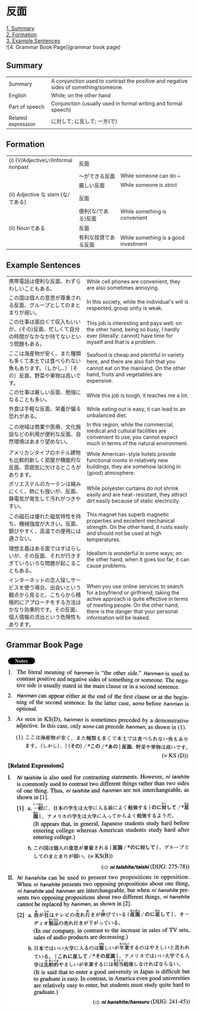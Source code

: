 # 反面

[1. Summary](#summary)<br>
[2. Formation](#formation)<br>
[3. Example Sentences](#example-sentences)<br>
![4. Grammar Book Page](grammar book page)<br>


## Summary

<table><tr>   <td>Summary</td>   <td>A conjunction used to contrast the positive and negative sides of something/someone.</td></tr><tr>   <td>English</td>   <td>While; on the other hand</td></tr><tr>   <td>Part of speech</td>   <td>Conjunction (usually used in formal writing and formal speech)</td></tr><tr>   <td>Related expression</td>   <td>に対して; に反して; 一方(で)</td></tr></table>

## Formation

<table class="table"><tbody><tr class="tr head"><td class="td"><span class="numbers">(i)</span> <span class="bold">{V/Adjectiveい}Informal nonpast</span></td><td class="td"><span class="concept">反面</span></td><td class="td"></td></tr><tr class="tr"><td class="td"></td><td class="td">～ができる<span class="concept">反面</span></td><td class="td"><span>While someone can do ~</span></td></tr><tr class="tr"><td class="td"></td><td class="td">厳しい<span class="concept">反面</span></td><td class="td"><span>While someone is strict</span></td></tr><tr class="tr head"><td class="td"><span class="numbers">(ii)</span> <span class="bold">Adjective な stem {な/である}</span></td><td class="td"><span class="concept">反面</span></td><td class="td"></td></tr><tr class="tr"><td class="td"></td><td class="td">便利{な/である}<span class="concept">反面</span></td><td class="td"><span>While something is convenient</span></td></tr><tr class="tr head"><td class="td"><span class="numbers">(ii)</span> <span class="bold">Nounである</span></td><td class="td"><span class="concept">反面</span></td><td class="td"></td></tr><tr class="tr"><td class="td"></td><td class="td">有利な投資である<span class="concept">反面</span></td><td class="td"><span>While something is a good investment</span></td></tr></tbody></table>

## Example Sentences

<table><tr>   <td>携帯電話は便利な反面、わずらわしいこともある。</td>   <td>While cell phones are convenient, they are also sometimes annoying.</td></tr><tr>   <td>この国は個人の意思が尊重される反面、グループとしてのまとまりが弱い。</td>   <td>In this society, while the individual's will is respected, group unity is weak.</td></tr><tr>   <td>この仕事は面白くて収入もいいが、(その)反面、忙しくて自分の時間がなかなか持てないという問題もある。</td>   <td>This job is interesting and pays well; on the other hand, being so busy, I hardly ever (literally: cannot) have time for myself and that is a problem.</td></tr><tr>   <td>ここは海産物が安く、また種類も多くて本土では食べられない魚もあります。（しかし、）（その）反面、野菜や果物は高いです。</td>   <td>Seafood is cheap and plentiful in variety here, and there are also ﬁsh that you cannot eat on the mainland. On the other hand, fruits and vegetables are expensive.</td></tr><tr>   <td>この仕事は厳しい反面、勉強になることも多い。</td>   <td>While this job is tough, it teaches me a lot.</td></tr><tr>   <td>外食は手軽な反面、栄養が偏る恐れがある。</td>   <td>While eating out is easy, it can lead to an unbalanced diet.</td></tr><tr>   <td>この地域は商業や医療、文化施設などの利用が便利な反面、自然環境はあまり望めない。</td>   <td>In this region, while the commercial, medical and cultural facilities are convenient to use, you cannot expect much in terms of the natural environment.</td></tr><tr>   <td>アメリカンタイプのホテル建物も比較的新しく部屋が機能的な反面、雰囲気に欠けるところがあります。</td>   <td>While American-style hotels provide functional rooms in relatively new buildings, they are somehow lacking in (good) atmosphere.</td></tr><tr>   <td>ポリエステルのカーテンは縮みにくく、熱にも強いが、反面、静電気が発生して汚れがつきやすい。</td>   <td>While polyester curtains do not shrink easily and are heat-resistant, they attract dirt easily because of static electricity.</td></tr><tr>   <td>この磁石は優れた磁気特性を持ち、機械強度が大きい。反面、錆びやすく、高温での便用には適さない。</td>   <td>This magnet has superb magnetic properties and excellent mechanical strength. On the other hand, it rusts easily and should not be used at high temperatures.</td></tr><tr>   <td>理想主義はある面ではすばらしいが、その反面、それが行きすぎていろいろな問題が起こることもある。</td>   <td>Idealism is wonderful in some ways; on the other hand, when it goes too far, it can cause problems.</td></tr><tr>   <td>インターネットの恋人探しサービスを使う場合、出会いという観点から見ると、こちらから積極的にアプローチをする方法はかなり効果的です。その反面、個人情報の流出という危険性もあります。</td>   <td>When you use online services to search for a boyfriend or girlfriend, taking the active approach is quite effective in terms of meeting people. On the other hand, there is the danger that your personal information will be leaked.</td></tr></table>

## Grammar Book Page

![](../img/Advanced反面.png)


